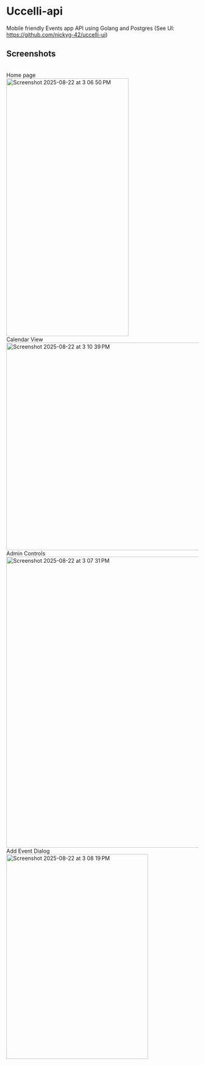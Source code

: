 # Uccelli-api
Mobile friendly Events app API using Golang and Postgres (See UI: https://github.com/nickyg-42/uccelli-ui)

## Screenshots
<br>
Home page
<br>
<img width="320" height="676" alt="Screenshot 2025-08-22 at 3 06 50 PM" src="https://github.com/user-attachments/assets/6f137cf2-faad-4263-932f-710d651c1c28" />

<br>
Calendar View
<br>
<img width="595" height="544" alt="Screenshot 2025-08-22 at 3 10 39 PM" src="https://github.com/user-attachments/assets/474bf128-d3d2-463a-b0cd-de3b8d4586a3" />

<br>
Admin Controls
<br>
<img width="1440" height="763" alt="Screenshot 2025-08-22 at 3 07 31 PM" src="https://github.com/user-attachments/assets/025bdb17-a838-4847-bae8-169eb944035b" />

<br>
Add Event Dialog
<br>
<img width="371" height="537" alt="Screenshot 2025-08-22 at 3 08 19 PM" src="https://github.com/user-attachments/assets/169178ab-02de-4770-847d-6b8c92f97a73" />
